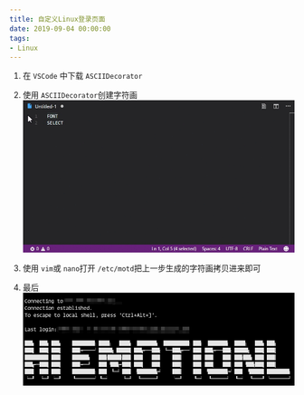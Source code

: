 ```yaml
---
title: 自定义Linux登录页面
date: 2019-09-04 00:00:00
tags:
- Linux
---
```


1. 在 `VSCode` 中下载 `ASCIIDecorator`

2. 使用 `ASCIIDecorator`创建字符画
    ![12](/images/12.gif)

3. 使用 `vim`或 `nano`打开 `/etc/motd`把上一步生成的字符画拷贝进来即可

4. 最后
    ![13](/images/13.png)

